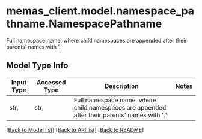 # memas_client.model.namespace_pathname.NamespacePathname

Full namespace name, where child namespaces are appended after their parents' names with '.'

## Model Type Info
Input Type | Accessed Type | Description | Notes
------------ | ------------- | ------------- | -------------
str,  | str,  | Full namespace name, where child namespaces are appended after their parents&#x27; names with &#x27;.&#x27; | 

[[Back to Model list]](../../README.md#documentation-for-models) [[Back to API list]](../../README.md#documentation-for-api-endpoints) [[Back to README]](../../README.md)

